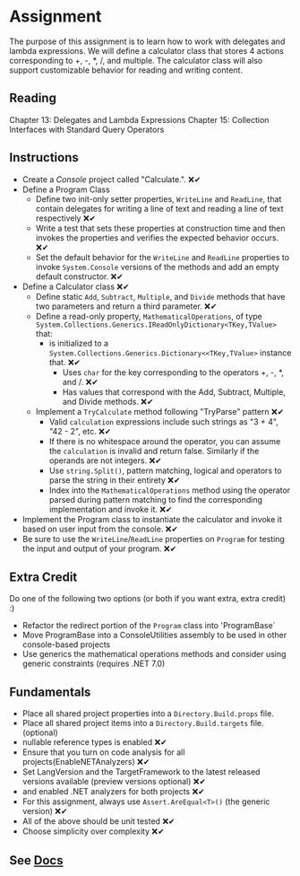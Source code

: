# Assignment

The purpose of this assignment is to learn how to work with delegates and lambda expressions. We will define a 
calculator class that stores 4 actions corresponding to +, -, *, /, and multiple. The calculator class will
also support customizable behavior for reading and writing content.

## Reading

Chapter 13: Delegates and Lambda Expressions
Chapter 15: Collection Interfaces with Standard Query Operators

## Instructions

- Create a *Console* project called "Calculate.". ❌✔
- Define a Program Class
  - Define two init-only setter properties, `WriteLine` and `ReadLine`, that contain delegates for writing a line of text and reading a line of text respectively ❌✔
  - Write a test that sets these properties at construction time and then invokes the properties and verifies the expected behavior occurs. ❌✔
  - Set the default behavior for the `WriteLine` and `ReadLine` properties to invoke `System.Console` versions of the methods and add an empty default constructor. ❌✔
- Define a Calculator class ❌✔
  - Define static `Add`, `Subtract`, `Multiple`, and `Divide` methods that have two parameters and return a third parameter. ❌✔
  - Define a read-only property, `MathematicalOperations`, of type `System.Collections.Generics.IReadOnlyDictionary<TKey,TValue>` that:
    - is initialized to a `System.Collections.Generics.Dictionary<<TKey,TValue>` instance that. ❌✔
      - Uses `char` for the key corresponding to the operators +, -, *, and /. ❌✔
      - Has values that correspond with the Add, Subtract, Multiple, and Divide methods. ❌✔
  - Implement a `TryCalculate` method following "TryParse" pattern ❌✔
    - Valid `calculation` expressions include such strings as "3 + 4", "42 - 2", etc. ❌✔
    - If there is no whitespace around the operator, you can assume the `calculation` is invalid and return false. Similarly if the operands are not integers. ❌✔
    - Use `string.Split()`, pattern matching, logical and operators to parse the string in their entirety ❌✔
    - Index into the `MathematicalOperations` method using the operator parsed during pattern matching to find the corresponding implementation and invoke it. ❌✔
- Implement the Program class to instantiate the calculator and invoke it based on user input from the console. ❌✔
- Be sure to use the `WriteLine`/`ReadLine` properties on `Program` for testing the input and output of your program. ❌✔

## Extra Credit

Do one of the following two options (or both if you want extra, extra credit) :)

- Refactor the redirect portion of the `Program` class into 'ProgramBase`
- Move ProgramBase into a ConsoleUtilities assembly to be used in other console-based projects
- Use generics the mathematical operations methods and consider using generic constraints (requires .NET 7.0)

## Fundamentals

- Place all shared project properties into a `Directory.Build.props` file.
- Place all shared project items into a `Directory.Build.targets` file. (optional)
- nullable reference types is enabled  ❌✔
- Ensure that you turn on code analysis for all projects(EnableNETAnalyzers)  ❌✔
- Set LangVersion and the TargetFramework to the latest released versions available (preview versions optional)   ❌✔
- and enabled .NET analyzers for both projects ❌✔
- For this assignment, always use `Assert.AreEqual<T>()` (the generic version)  ❌✔
- All of the above should be unit tested ❌✔
- Choose simplicity over complexity ❌✔

## See [Docs](Docs)
